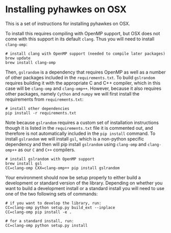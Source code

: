 # Installing pyhawkes on OSX

This is a set of instructions for installing pyhawkes on OSX.

To install this requires compiling with OpenMP support, but OSX does not come with this support in its default `clang`. Thus you will need to install `clang-omp`:

    # install clang with OpenMP support (needed to compile later packages)
    brew update
    brew install clang-omp

Then, `gslrandom` is a dependency that requires OpenMP as well as a number of other packages included in the `requirements.txt`. To build `gslrandom` requires building it with the appropriate C and C++ compiler, which in this case will be `clang-omp` and `clang-omp++`. However, because it also requires other packages, namely `Cython` and `numpy` we will first install the requirements from `requirements.txt`:

    # install other dependencies
    pip install -r requirements.txt

Note because `gslrandom` requires a custom set of installation instructions though it is listed in the `requirements.txt` file it is commented out, and therefore is not automatically included in the `pip install` command. To install `gslrandom` we will install `gsl`, which is a non-python specific dependency and then will pip install `gslrandom` using `clang-omp` and `clang-omp++` as our `C` and `C++` compilers.

    # install gslrandom with OpenMP support
    brew install gsl
    CC=clang-omp CXX=clang-omp++ pip install gslrandom

Your environment should now be setup properly to either build a development or standard version of the library.  Depending on whether you want to build a development install or a standard install you will need to use one of the two following sets of commands:

    # if you want to develop the library, run:
    CC=clang-omp python setup.py build_ext --inplace
    CC=clang-omp pip install -e .

    # for a standard install, run:
    CC=clang-omp python setup.py install
